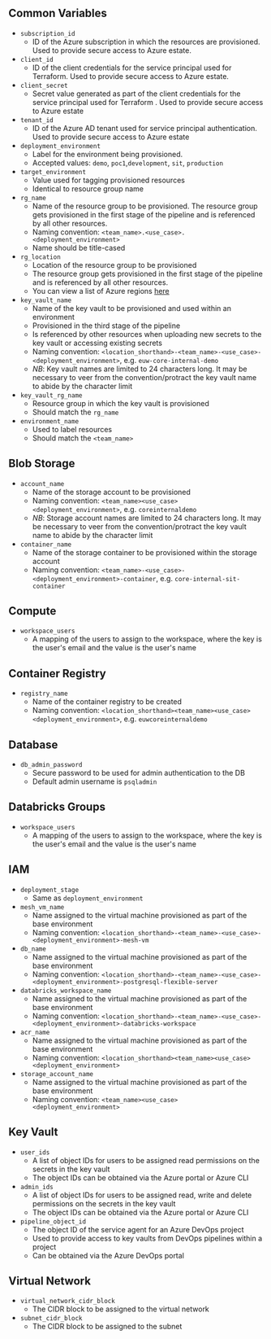 ## Common Variables
+ `subscription_id` 
    - ID of the Azure subscription in which the resources are provisioned. Used to provide secure access to Azure estate.
+ `client_id` 
    - ID of the client credentials for the service principal used for Terraform. Used to provide secure access to Azure estate.
+ `client_secret` 
    - Secret value generated as part of the client credentials for the service principal used for Terraform . Used to provide secure access to Azure estate
+ `tenant_id` 
    - ID of the Azure AD tenant used for service principal authentication. Used to provide secure access to Azure estate
+ `deployment_environment`
    - Label for the environment being provisioned. 
    - Accepted values: `demo`, `poc1`,`development`, `sit`, `production`
+ `target_environment`
    - Value used for tagging provisioned resources
    - Identical to resource group name 
+ `rg_name`
    - Name of the resource group to be provisioned. The resource group gets provisioned in the first stage of the pipeline and is referenced by all other resources. 
    - Naming convention: `<team_name>.<use_case>.<deployment_environment>`
    - Name should be title-cased
+ `rg_location`
    - Location of the resource group to be provisioned
    - The resource group gets provisioned in the first stage of the pipeline and is referenced by all other resources.
    - You can view a list of Azure regions [here](https://azure.microsoft.com/en-gb/global-infrastructure/geographies/#geographies)
+ `key_vault_name`
    - Name of the key vault to be provisioned and used within an environment
    - Provisioned in the third stage of the pipeline
    - Is referenced by other resources when uploading new secrets to the key vault or accessing existing secrets
    - Naming convention: `<location_shorthand>-<team_name>-<use_case>-<deployment_environment>`, e.g. `euw-core-internal-demo`
    - *NB*: Key vault names are limited to 24 characters long. It may be necessary to veer from the convention/protract the key vault name to abide by the character limit
+ `key_vault_rg_name`
    - Resource group in which the key vault is provisioned
    - Should match the `rg_name`
+ `environment_name`
    - Used to label resources
    - Should match the `<team_name>` 

## Blob Storage
+ `account_name`
    - Name of the storage account to be provisioned
    - Naming convention: `<team_name><use_case><deployment_environment>`, e.g. `coreinternaldemo`
    - *NB*: Storage account names are limited to 24 characters long. It may be necessary to veer from the convention/protract the key vault name to abide by the character limit
+ `container_name`
    - Name of the storage container to be provisioned within the storage account
    - Naming convention: `<team_name>-<use_case>-<deployment_environment>-container`, e.g. `core-internal-sit-container`

## Compute
+ `workspace_users`
    - A mapping of the users to assign to the workspace, where the key is the user's email and the value is the user's name

## Container Registry
+ `registry_name`
    - Name of the container registry to be created
    - Naming convention: `<location_shorthand><team_name><use_case><deployment_environment>`, e.g. `euwcoreinternaldemo`

## Database
+ `db_admin_password`
    - Secure password to be used for admin authentication to the DB
    - Default admin username is `psqladmin`

## Databricks Groups
+ `workspace_users`
    - A mapping of the users to assign to the workspace, where the key is the user's email and the value is the user's name

## IAM
+ `deployment_stage`
    - Same as `deployment_environment` 
+ `mesh_vm_name`
    - Name assigned to the virtual machine provisioned as part of the base environment
    - Naming convention: `<location_shorthand>-<team_name>-<use_case>-<deployment_environment>-mesh-vm`
+ `db_name`
    - Name assigned to the virtual machine provisioned as part of the base environment
    - Naming convention: `<location_shorthand>-<team_name>-<use_case>-<deployment_environment>-postgresql-flexible-server`
+ `databricks_workspace_name`
    - Name assigned to the virtual machine provisioned as part of the base environment
    - Naming convention: `<location_shorthand>-<team_name>-<use_case>-<deployment_environment>-databricks-workspace`
+ `acr_name`
    - Name assigned to the virtual machine provisioned as part of the base environment
    - Naming convention: `<location_shorthand><team_name><use_case><deployment_environment>`
+ `storage_account_name`
    - Name assigned to the virtual machine provisioned as part of the base environment
    - Naming convention:  `<team_name><use_case><deployment_environment>`

## Key Vault
+ `user_ids`
    - A list of object IDs for users to be assigned read permissions on the secrets in the key vault
    - The object IDs can be obtained via the Azure portal or Azure CLI
+ `admin_ids`
    - A list of object IDs for users to be assigned read, write and delete permissions on the secrets in the key vault
    - The object IDs can be obtained via the Azure portal or Azure CLI
+ `pipeline_object_id`
    - The object ID of the service agent for an Azure DevOps project
    - Used to provide access to key vaults from DevOps pipelines within a project
    - Can be obtained via the Azure DevOps portal

## Virtual Network
+ `virtual_network_cidr_block`
    - The CIDR block to be assigned to the virtual network
+ `subnet_cidr_block`
    - The CIDR block to be assigned to the subnet

